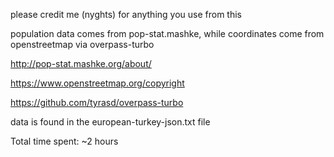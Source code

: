 please credit me (nyghts) for anything you use from this

population data comes from pop-stat.mashke, while coordinates come from openstreetmap via overpass-turbo

http://pop-stat.mashke.org/about/

https://www.openstreetmap.org/copyright

https://github.com/tyrasd/overpass-turbo

data is found in the european-turkey-json.txt file

Total time spent: ~2 hours
